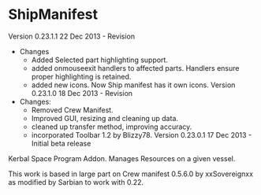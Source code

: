 ShipManifest
============
Version 0.23.1.1 22 Dec 2013 - Revision
 - Changes
   - Added Selected part highlighting support. 
   - added onmouseexit handlers to affected parts.  Handlers ensure proper highlighting is retained.
   - added new icons.   Now Ship manifest has it own icons.
Version 0.23.1.0 18 Dec 2013 - Revision
 - Changes:
   - Removed Crew Manifest.
   - Improved GUI, resizing and cleaning up data.
   - cleaned up transfer method, improving accuracy.
   - incorporated Toolbar 1.2 by Blizzy78.
Version 0.23.0.1 17 Dec 2013 - Initial beta release


Kerbal Space Program Addon.  Manages Resources on a given vessel.

This work is based in large part on Crew manifest 0.5.6.0 by xxSovereignxx as modified by Sarbian to work with 0.22.

